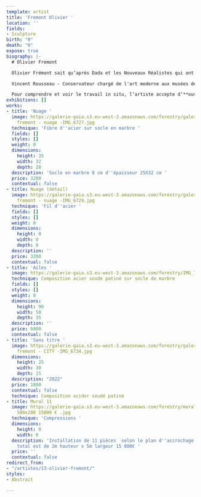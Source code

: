 ```yaml
---
template: artist
title: 'Fremont Olivier '
location: ''
fields:
- Sculpture
birth: "0"
death: "0"
expose: true
biography: |-
  # Olivier Fremont

  Olivier Frémont sait qu’après Dada et les Nouveaux Réalistes qui ont magnifiquement ouvert la voie, beaucoup d’artistes ont succombé aux sirènes de la récupération mais, lui-même, n’a jamais été vraiment séduit par la poétique de l’objet « tout fait ». Les débris et restes qu’il recueille et réunit précautionneusement n’ont plus d’histoire : il « opère » au chevet de ces lambeaux suturés pour redonner couleur et vie à la chair du fer. A ce stade de recherche dans les entrailles métalliques le choix d’un rendu lisse ou rugueux, mat ou verni ne relève plus que d’un impossible défi : exprimer les états d’âme de la matière.

  Vincent Rousseau - Conservateur chargé de l'art moderne aux musées des Arts de Nantes de 1975 à 2011.

  Pour comprendre et voir le travail in situ, l’artiste accepte d’**ouvrir** **son** **atelier** sur rendez-vous. Contactez-moi pour organiser une visite privée au 02-40-48-14-91 (max 6 personnes)
exhibitions: []
works:
- title: 'Nuage '
  image: https://galerie-gaia.s3.eu-west-3.amazonaws.com/forestry/galerie-gaia- olivier
    fremont - nuage -IMG_6727.jpg
  technique: 'Fibre d''acier sur socle en marbre '
  fields: []
  styles: []
  weight: 0
  dimensions:
    height: 35
    width: 32
    depth: 28
  description: 'Socle en marbre 8 cm d''épaisseur 25X32 cm '
  price: 3200
  contextual: false
- title: Nuage (détail)
  image: https://galerie-gaia.s3.eu-west-3.amazonaws.com/forestry/galerie-gaia- olivier
    fremont - nuage -IMG_6729.jpg
  technique: 'Fil d''acier '
  fields: []
  styles: []
  weight: 0
  dimensions:
    height: 0
    width: 0
    depth: 0
  description: ''
  price: 3200
  contextual: false
- title: 'Ailes '
  image: https://galerie-gaia.s3.eu-west-3.amazonaws.com/forestry/IMG_7033.jpg
  technique: Composition acier soudé patiné sur socle de marbre
  fields: []
  styles: []
  weight: 0
  dimensions:
    height: 90
    width: 50
    depth: 35
  description: ''
  price: 6000
  contextual: false
- title: 'Sans titre '
  image: https://galerie-gaia.s3.eu-west-3.amazonaws.com/forestry/galerie-gaia- olivier
    fremont - CITY -IMG_6734.jpg
  dimensions:
    height: 25
    width: 30
    depth: 15
  description: "2022"
  price: 1800
  contextual: false
  technique: Composition acider soudé patiné
- title: Mural 11
  image: https://galerie-gaia.s3.eu-west-3.amazonaws.com/forestry/mural 11 compressions
    500x200 15000 € .jpg
  technique: 'Compressions '
  dimensions:
    height: 0
    width: 0
  description: 'Installation de 11 pièces  selon le plan d''accrochage le gabarit
    total est de 2m hauteur x 5m largeur 15 000€ '
  price: ''
  contextual: false
redirect_from:
- "/artistes/13-olivier-fremont/"
styles:
- Abstrait

---
```

